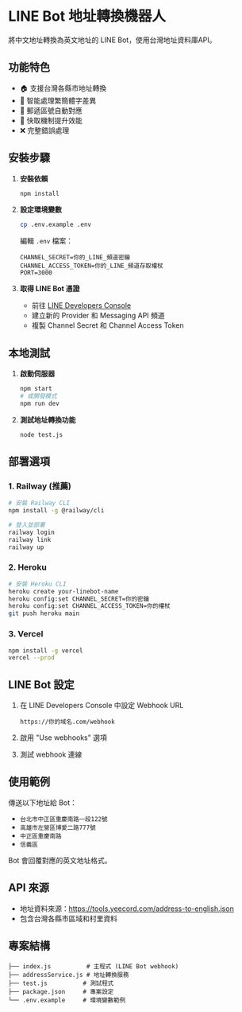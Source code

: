 # LINE Bot 地址轉換機器人

將中文地址轉換為英文地址的 LINE Bot，使用台灣地址資料庫API。

## 功能特色

- 🏠 支援台灣各縣市地址轉換
- 🔄 智能處理繁簡體字差異
- 📍 郵遞區號自動對應
- 🚀 快取機制提升效能
- ❌ 完整錯誤處理

## 安裝步驟

1. **安裝依賴**
   ```bash
   npm install
   ```

2. **設定環境變數**
   ```bash
   cp .env.example .env
   ```
   
   編輯 `.env` 檔案：
   ```
   CHANNEL_SECRET=你的_LINE_頻道密鑰
   CHANNEL_ACCESS_TOKEN=你的_LINE_頻道存取權杖
   PORT=3000
   ```

3. **取得 LINE Bot 憑證**
   - 前往 [LINE Developers Console](https://developers.line.biz/)
   - 建立新的 Provider 和 Messaging API 頻道
   - 複製 Channel Secret 和 Channel Access Token

## 本地測試

1. **啟動伺服器**
   ```bash
   npm start
   # 或開發模式
   npm run dev
   ```

2. **測試地址轉換功能**
   ```bash
   node test.js
   ```

## 部署選項

### 1. Railway (推薦)
```bash
# 安裝 Railway CLI
npm install -g @railway/cli

# 登入並部署
railway login
railway link
railway up
```

### 2. Heroku
```bash
# 安裝 Heroku CLI
heroku create your-linebot-name
heroku config:set CHANNEL_SECRET=你的密鑰
heroku config:set CHANNEL_ACCESS_TOKEN=你的權杖
git push heroku main
```

### 3. Vercel
```bash
npm install -g vercel
vercel --prod
```

## LINE Bot 設定

1. 在 LINE Developers Console 中設定 Webhook URL
   ```
   https://你的域名.com/webhook
   ```

2. 啟用 "Use webhooks" 選項

3. 測試 webhook 連線

## 使用範例

傳送以下地址給 Bot：
- `台北市中正區重慶南路一段122號`
- `高雄市左營區博愛二路777號`
- `中正區重慶南路`
- `信義區`

Bot 會回覆對應的英文地址格式。

## API 來源

- 地址資料來源：https://tools.yeecord.com/address-to-english.json
- 包含台灣各縣市區域和村里資料

## 專案結構

```
├── index.js          # 主程式 (LINE Bot webhook)
├── addressService.js # 地址轉換服務
├── test.js          # 測試程式
├── package.json     # 專案設定
└── .env.example     # 環境變數範例
```